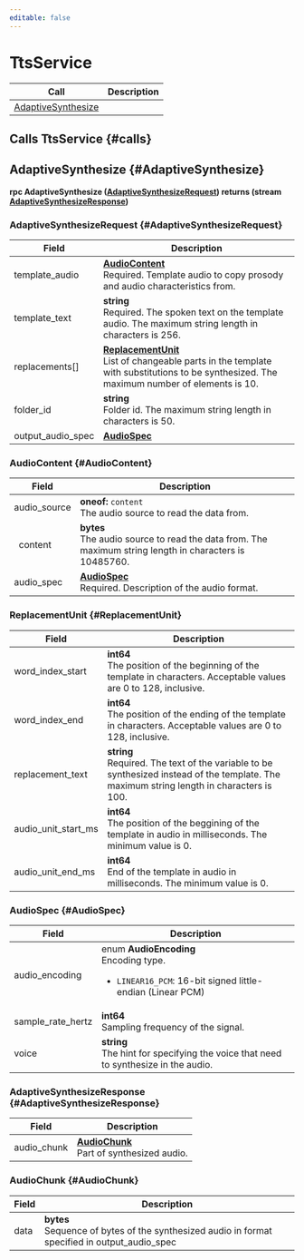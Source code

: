 ```yaml
---
editable: false
---
```


# TtsService



| Call | Description |
| --- | --- |
| [AdaptiveSynthesize](#AdaptiveSynthesize) |  |

## Calls TtsService {#calls}

## AdaptiveSynthesize {#AdaptiveSynthesize}



**rpc AdaptiveSynthesize ([AdaptiveSynthesizeRequest](#AdaptiveSynthesizeRequest)) returns (stream [AdaptiveSynthesizeResponse](#AdaptiveSynthesizeResponse))**

### AdaptiveSynthesizeRequest {#AdaptiveSynthesizeRequest}

Field | Description
--- | ---
template_audio | **[AudioContent](#AudioContent)**<br>Required. Template audio to copy prosody and audio characteristics from. 
template_text | **string**<br>Required. The spoken text on the template audio. The maximum string length in characters is 256.
replacements[] | **[ReplacementUnit](#ReplacementUnit)**<br>List of changeable parts in the template with substitutions to be synthesized. The maximum number of elements is 10.
folder_id | **string**<br>Folder id. The maximum string length in characters is 50.
output_audio_spec | **[AudioSpec](#AudioSpec)**<br> 


### AudioContent {#AudioContent}

Field | Description
--- | ---
audio_source | **oneof:** `content`<br>The audio source to read the data from.
&nbsp;&nbsp;content | **bytes**<br>The audio source to read the data from. The maximum string length in characters is 10485760.
audio_spec | **[AudioSpec](#AudioSpec)**<br>Required. Description of the audio format. 


### ReplacementUnit {#ReplacementUnit}

Field | Description
--- | ---
word_index_start | **int64**<br>The position of the beginning of the template in characters. Acceptable values are 0 to 128, inclusive.
word_index_end | **int64**<br>The position of the ending of the template in characters. Acceptable values are 0 to 128, inclusive.
replacement_text | **string**<br>Required. The text of the variable to be synthesized instead of the template. The maximum string length in characters is 100.
audio_unit_start_ms | **int64**<br>The position of the beggining of the template in audio in milliseconds. The minimum value is 0.
audio_unit_end_ms | **int64**<br>End of the template in audio in milliseconds. The minimum value is 0.


### AudioSpec {#AudioSpec}

Field | Description
--- | ---
audio_encoding | enum **AudioEncoding**<br>Encoding type. <ul><li>`LINEAR16_PCM`: 16-bit signed little-endian (Linear PCM)</li></ul>
sample_rate_hertz | **int64**<br>Sampling frequency of the signal. 
voice | **string**<br>The hint for specifying the voice that need to synthesize in the audio. 


### AdaptiveSynthesizeResponse {#AdaptiveSynthesizeResponse}

Field | Description
--- | ---
audio_chunk | **[AudioChunk](#AudioChunk)**<br>Part of synthesized audio. 


### AudioChunk {#AudioChunk}

Field | Description
--- | ---
data | **bytes**<br>Sequence of bytes of the synthesized audio in format specified in output_audio_spec 


